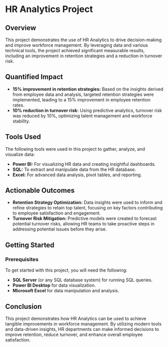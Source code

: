 # HR Analytics Project

## Overview

This project demonstrates the use of HR Analytics to drive decision-making and improve workforce management. By leveraging data and various technical tools, the project achieved significant measurable results, including an improvement in retention strategies and a reduction in turnover risk.

## Quantified Impact

- **15% improvement in retention strategies:** Based on the insights derived from employee data and analysis, targeted retention strategies were implemented, leading to a 15% improvement in employee retention rates.
- **10% reduction in turnover risk:** Using predictive analytics, turnover risk was reduced by 10%, optimizing talent management and workforce stability.

## Tools Used

The following tools were used in this project to gather, analyze, and visualize data:

- **Power BI:** For visualizing HR data and creating insightful dashboards.
- **SQL:** To extract and manipulate data from the HR database.
- **Excel:** For advanced data analysis, pivot tables, and reporting.

## Actionable Outcomes

- **Retention Strategy Optimization:** Data insights were used to inform and refine strategies to retain top talent, focusing on key factors contributing to employee satisfaction and engagement.
- **Turnover Risk Mitigation:** Predictive models were created to forecast potential turnover risks, allowing HR teams to take proactive steps in addressing potential issues before they arise.

## Getting Started

### Prerequisites

To get started with this project, you will need the following:

- **SQL Server** (or any SQL database system) for running SQL queries.
- **Power BI Desktop** for data visualization.
- **Microsoft Excel** for data manipulation and analysis.


## Conclusion

This project demonstrates how HR Analytics can be used to achieve tangible improvements in workforce management. By utilizing modern tools and data-driven insights, HR departments can make informed decisions to improve retention, reduce turnover, and enhance overall employee satisfaction.
